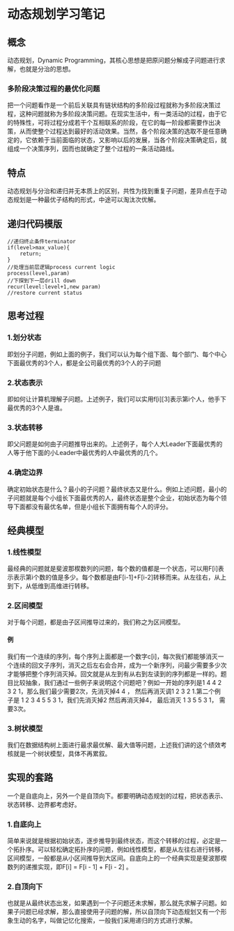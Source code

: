 # 动态规划学习笔记
## 概念
动态规划，Dynamic Programming，其核心思想是把原问题分解成子问题进行求解，也就是分治的思想。
### 多阶段决策过程的最优化问题
把一个问题看作是一个前后关联具有链状结构的多阶段过程就称为多阶段决策过程，这种问题就称为多阶段决策问题。在现实生活中，有一类活动的过程，由于它的特殊性，可将过程分成若干个互相联系的阶段，在它的每一阶段都需要作出决策，从而使整个过程达到最好的活动效果。当然，各个阶段决策的选取不是任意确定的，它依赖于当前面临的状态，又影响以后的发展，当各个阶段决策确定后，就组成一个决策序列，因而也就确定了整个过程的一条活动路线。
## 特点
动态规划与分治和递归并无本质上的区别，共性为找到重复子问题，差异点在于动态规划是一种最优子结构的形式，中途可以淘汰次优解。

## 递归代码模版
```
//递归终止条件terminator
if(level>max_value){
	return;
}
//处理当前层逻辑process current logic
process(level,param)
//下探到下一层drill down
recur(level:level+1,new param)
//restore current status

```
## 思考过程

### 1.划分状态
即划分子问题，例如上面的例子，我们可以认为每个组下面、每个部门、每个中心下面最优秀的3个人，都是全公司最优秀的3个人的子问题
### 2.状态表示
即如何让计算机理解子问题。上述例子，我们可以实用f[i][3]表示第i个人，他手下最优秀的3个人是谁。
### 3.状态转移
即父问题是如何由子问题推导出来的。上述例子，每个人大Leader下面最优秀的人等于他下面的小Leader中最优秀的人中最优秀的几个。
### 4.确定边界
确定初始状态是什么？最小的子问题？最终状态又是什么。例如上述问题，最小的子问题就是每个小组长下面最优秀的人，最终状态是整个企业，初始状态为每个领导下面都没有最优名单，但是小组长下面拥有每个人的评分。
## 经典模型
### 1.线性模型
最经典的问题就是斐波那楔数列的问题，每个数的值都是一个状态，可以用F[i]表示表示第i个数的值是多少。每个数都是由F[i-1]+F[i-2]转移而来。从左往右，从上到下，从低维到高维进行转移。
### 2.区间模型
对于每个问题，都是由子区间推导过来的，我们称之为区间模型。
#### 例
我们有一个连续的序列，每个序列上面都是一个数字c[i]，每次我们都能够消灭一个连续的回文子序列，消灭之后左右会合并，成为一个新序列，问最少需要多少次才能够把整个序列消灭掉。回文就是从左到有从右到左读到的序列都是一样的。题目比较抽象，我们通过一些例子来说明这个问题吧？例如一开始的序列是1 4 4 2 3 2 1，那么我们最少需要2次，先消灭掉4 4 ， 然后再消灭调1 2 3 2 1.第二个例子是 1 2 3 4 5 5 3 1，我们先消灭掉2 然后再消灭掉4， 最后消灭 1 3 5 5 3 1， 需要3次。
### 3.树状模型
我们在数据结构树上面进行最求最优解、最大值等问题，上述我们讲的这个绩效考核就是一个树状模型，具体不再累叙。
## 实现的套路
一个是自底向上，另外一个是自顶向下。都要明确动态规划的过程，把状态表示、状态转移、边界都考虑好。
### 1.自底向上
简单来说就是根据初始状态，逐步推导到最终状态，而这个转移的过程，必定是一个拓扑序。可以轻松确定拓扑序的问题，例如线性模型，都是从左往右进行转移，区间模型，一般都是从小区间推导到大区间。自底向上的一个经典实现是斐波那楔数列的递推实现，即F[i] = F[i - 1] + F[i - 2] 。

### 2.自顶向下
也就是从最终状态出发，如果遇到一个子问题还未求解，那么就先求解子问题。如果子问题已经求解，那么直接使用子问题的解，所以自顶向下动态规划又有一个形象生动的名字，叫做记忆化搜索，一般我们采用递归的方式进行求解。